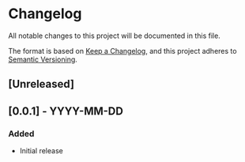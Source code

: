 # Changelog

All notable changes to this project will be documented in this file.

The format is based on [Keep a Changelog](https://keepachangelog.com/en/1.0.0/),
and this project adheres to [Semantic Versioning](https://semver.org/spec/v2.0.0.html).

## [Unreleased]

## [0.0.1] - YYYY-MM-DD
### Added
- Initial release

<!-- template
## [version] - YYYY-MM-DD
### Added
- New features

### Changed
- Changes in existing functionality

### Deprecated
- Once-stable features that will be removed in upcoming releases

### Removed
- Features that have been removed

### Fixed
- Any bug fixes

### Security
- Any security improvements
-->